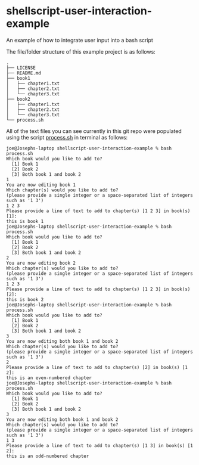 # shellscript-user-interaction-example
An example of how to integrate user input into a bash script

The file/folder structure of this example project is as follows:

```console
.
├── LICENSE
├── README.md
├── book1
│   ├── chapter1.txt
│   ├── chapter2.txt
│   └── chapter3.txt
├── book2
│   ├── chapter1.txt
│   ├── chapter2.txt
│   └── chapter3.txt
└── process.sh
```

All of the text files you can see currently in this git repo were populated using the script [process.sh](process.sh) in terminal as follows: 

```console
joe@Josephs-laptop shellscript-user-interaction-example % bash process.sh
Which book would you like to add to?
  [1] Book 1
  [2] Book 2
  [3] Both book 1 and book 2
1
You are now editing book 1
Which chapter(s) would you like to add to?
(please provide a single integer or a space-separated list of integers such as '1 3')
1 2 3
Please provide a line of text to add to chapter(s) [1 2 3] in book(s) [1]:
this is book 1
joe@Josephs-laptop shellscript-user-interaction-example % bash process.sh
Which book would you like to add to?
  [1] Book 1
  [2] Book 2
  [3] Both book 1 and book 2
2
You are now editing book 2
Which chapter(s) would you like to add to?
(please provide a single integer or a space-separated list of integers such as '1 3')
1 2 3
Please provide a line of text to add to chapter(s) [1 2 3] in book(s) [2]:
this is book 2
joe@Josephs-laptop shellscript-user-interaction-example % bash process.sh
Which book would you like to add to?
  [1] Book 1
  [2] Book 2
  [3] Both book 1 and book 2
3
You are now editing both book 1 and book 2
Which chapter(s) would you like to add to?
(please provide a single integer or a space-separated list of integers such as '1 3')
2  
Please provide a line of text to add to chapter(s) [2] in book(s) [1 2]:
this is an even-numbered chapter
joe@Josephs-laptop shellscript-user-interaction-example % bash process.sh
Which book would you like to add to?
  [1] Book 1
  [2] Book 2
  [3] Both book 1 and book 2
3
You are now editing both book 1 and book 2
Which chapter(s) would you like to add to?
(please provide a single integer or a space-separated list of integers such as '1 3')
1 3 
Please provide a line of text to add to chapter(s) [1 3] in book(s) [1 2]:
this is an odd-numbered chapter
```